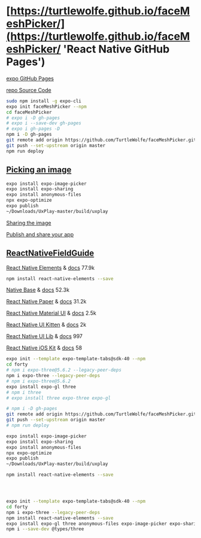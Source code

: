 # [https://turtlewolfe.github.io/faceMeshPicker/](https://turtlewolfe.github.io/faceMeshPicker/ 'React Native GitHub Pages')

[expo GitHub Pages](https://docs.expo.io/distribution/publishing-websites/#github-pages 'gh-pages -d web-build')

[repo Source Code](https://github.com/TurtleWolfe/faceMeshPicker 'faceMeshPicker')

```bash
sudo npm install -g expo-cli
expo init faceMeshPicker --npm
cd faceMeshPicker
# expo i -D gh-pages
# expo i --save-dev gh-pages
# expo i gh-pages -D
npm i -D gh-pages
git remote add origin https://github.com/TurtleWolfe/faceMeshPicker.git
git push --set-upstream origin master
npm run deploy
```

## [Picking an image](https://docs.expo.io/tutorial/image-picker/ 'For this, we can use an Expo library called expo-image-picker:')

```bash
expo install expo-image-picker
expo install expo-sharing
expo install anonymous-files
npx expo-optimize
expo publish
~/Downloads/UxPlay-master/build/uxplay
```

[Sharing the image](https://docs.expo.io/tutorial/sharing/ 'Similar to expo-image-picker, the functionality that we need to share is available in an Expo library — this one is called expo-sharing.')

[Publish and share your app](https://docs.expo.io/introduction/walkthrough/#publish-and-share-your-app 'To share the app with teammates we can run expo publish and we’ll build the JavaScript bundle and upload all of the assets to a CDN.')

## [ReactNativeFieldGuide](https://docs.expo.io/guides/userinterface/ 'User Interface Component Libraries')

[React Native Elements](https://react-native-training.github.io/react-native-elements/ 'updated: 02-01-2021, users 77.9k') & [docs](https://react-native-training.github.io/react-native-elements/docs/getting_started.html 'docs') 77.9k

```bash
npm install react-native-elements --save
```

[Native Base](https://nativebase.io/ 'updated: 01-27-2021, users 52.3k') & [docs](https://docs.nativebase.io/ 'docs') 52.3k

[React Native Paper](https://github.com/callstack/react-native-paper 'updated: 01-22-2021, users 31.2k') & [docs](https://callstack.github.io/react-native-paper/index.html 'docs') 31.2k

[React Native Material UI](https://github.com/xotahal/react-native-material-ui 'updated: 04-19-2019, users 2.5k') & [docs](https://github.com/xotahal/react-native-material-ui/blob/master/docs/GettingStarted.md 'docs') 2.5k

[React Native UI Kitten](https://akveo.github.io/react-native-ui-kitten/#/home 'updated: 09-08-2020, users 2k') & [docs](https://akveo.github.io/react-native-ui-kitten/#/docs/quick-start/getting-started 'docs') 2k

[React Native UI Lib](https://github.com/wix/react-native-ui-lib 'updated: 02-05-2021, users 997') & [docs](https://wix.github.io/react-native-ui-lib/ 'docs') 997

[React Native iOS Kit](https://github.com/callstack/react-native-ios-kit 'updated: 011-05-2020, users 58') & [docs](https://callstack.github.io/react-native-ios-kit/docs/installation.html 'docs') 58

```bash
expo init --template expo-template-tabs@sdk-40 --npm
cd forty
# npm i expo-three@5.6.2 --legacy-peer-deps
npm i expo-three --legacy-peer-deps
# npm i expo-three@5.6.2
expo install expo-gl three
# npm i three
# expo install three expo-three expo-gl

# npm i -D gh-pages
git remote add origin https://github.com/TurtleWolfe/faceMeshPicker.git
git push --set-upstream origin master
# npm run deploy

expo install expo-image-picker
expo install expo-sharing
expo install anonymous-files
npx expo-optimize
expo publish
~/Downloads/UxPlay-master/build/uxplay

npm install react-native-elements --save




expo init --template expo-template-tabs@sdk-40 --npm
cd forty
npm i expo-three --legacy-peer-deps
npm install react-native-elements --save
expo install expo-gl three anonymous-files expo-image-picker expo-sharing
npm i --save-dev @types/three
```
